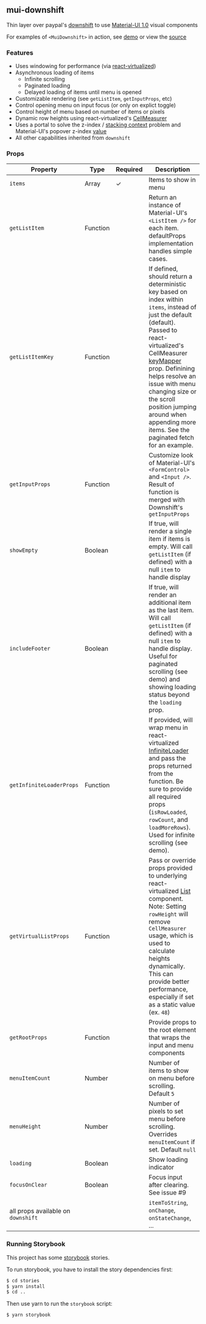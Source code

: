 ## mui-downshift
Thin layer over paypal's [downshift](https://github.com/paypal/downshift) to use [Material-UI 1.0](http://material-ui-next.com) visual components

For examples of `<MuiDownshift>` in action, see [demo](https://techniq.github.io/mui-downshift/) or view the [source](https://github.com/techniq/mui-downshift/tree/master/stories)

### Features
- Uses windowing for performance (via [react-virtualized](https://github.com/bvaughn/react-virtualized))
- Asynchronous loading of items
  - Infinite scrolling
  - Paginated loading
  - Delayed loading of items until menu is opened
- Customizable rendering (see `getListItem`, `getInputProps`, etc)
- Control opening menu on input focus (or only on explict toggle)
- Control height of menu based on number of items or pixels
- Dynamic row heights using react-virtualized's [CellMeasurer](https://github.com/bvaughn/react-virtualized/blob/master/docs/CellMeasurer.md)
- Uses a portal to solve the z-index / [stacking context](https://developer.mozilla.org/en-US/docs/Web/CSS/CSS_Positioning/Understanding_z_index/The_stacking_context) problem and Material-UI's popover z-index [value](https://github.com/callemall/material-ui/blob/master/src/styles/zIndex.js)
- All other capabilities inherited from `downshift`

### Props
Property | Type | Required | Description
-------- | ---- | -------- | -----------
`items` | Array | ✓ | Items to show in menu
`getListItem` | Function | |  Return an instance of Material-UI's `<ListItem />` for each item.  defaultProps implementation handles simple cases.
`getListItemKey` | Function | | If defined, should return a deterministic key based on index within `items`, instead of just the default (default).  Passed to react-virtualized's CellMeasurer [keyMapper](https://github.com/bvaughn/react-virtualized/blob/master/docs/CellMeasurer.md#prop-types-1) prop.  Definining helps resolve an issue with menu changing size or the scroll position jumping around when appending more items.  See the paginated fetch for an example.
`getInputProps` | Function | | Customize look of Material-UI's `<FormControl>` and `<Input />`.  Result of function is merged with Downshift's `getInputProps`
`showEmpty` | Boolean | | If true, will render a single item if items is empty.  Will call `getListItem` (if defined) with a null `item` to handle display
`includeFooter` | Boolean | | If true, will render an additional item as the last item. Will call `getListItem` (if defined) with a null `item` to handle display.  Useful for paginated scrolling (see demo) and showing loading status beyond the `loading` prop.
`getInfiniteLoaderProps` | Function |  | If provided, will wrap menu in react-virtualized [InfiniteLoader](https://github.com/bvaughn/react-virtualized/blob/master/docs/InfiniteLoader.md) and pass the props returned from the function.  Be sure to provide all required props (`isRowLoaded`, `rowCount`, and `loadMoreRows`).  Used for infinite scrolling (see demo).
`getVirtualListProps` | Function |  | Pass or override props provided to underlying react-virtualized [List](https://github.com/bvaughn/react-virtualized/blob/master/docs/List.md) component.  Note: Setting `rowHeight` will remove `CellMeasurer` usage, which is used to calculate heights dynamically.  This can provide better performance, especially if set as a static value (ex. `48`)
`getRootProps` | Function | | Provide props to the root element that wraps the input and menu components
`menuItemCount` | Number | | Number of items to show on menu before scrolling.  Default `5`
`menuHeight` | Number | | Number of pixels to set menu before scrolling.  Overrides `menuItemCount` if set.  Default `null`
`loading` | Boolean | |  Show loading indicator
`focusOnClear` | Boolean | |  Focus input after clearing.  See issue #9
all props available on `downshift` | |  | `itemToString`, `onChange`, `onStateChange`, ...

### Running Storybook

This project has some [storybook](https://github.com/storybooks/storybook) stories.

To run storybook, you have to install the story dependencies first:

```bash
$ cd stories
$ yarn install
$ cd ..
```

Then use yarn to run the `storybook` script:

```bash
$ yarn storybook
```
